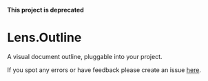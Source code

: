 **This project is deprecated**

Lens.Outline
==============

A visual document outline, pluggable into your project.

If you spot any errors or have feedback please create an issue [here](http://github.com/elifesciences/lens/issues).

